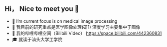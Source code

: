 ## Hi， Nice to meet you 👋
- 🔭 I’m current focus is on medical image processing  
- 🧡 我目前的研究重点是医学图像处理(研1) 深度学习主要集中于图像  
- 📯 我的哔哩哔哩空间（Bilibili Video） https://space.bilibili.com/442360831
- 🎓 就读于汕头大学工学院


